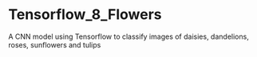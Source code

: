 # Tensorflow_8_Flowers
A CNN model using Tensorflow to classify images of daisies, dandelions, roses, sunflowers and tulips
